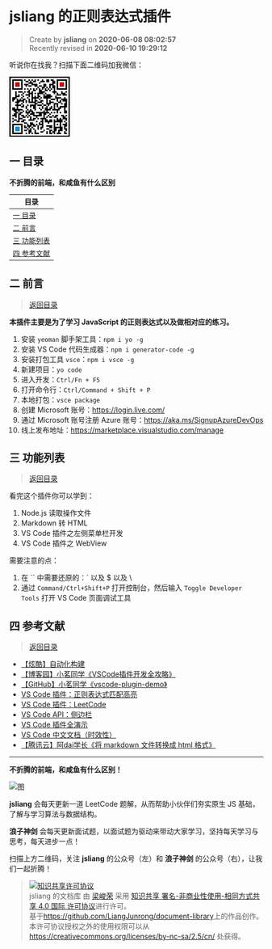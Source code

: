 jsliang 的正则表达式插件
===

> Create by **jsliang** on **2020-06-08 08:02:57**  
> Recently revised in **2020-06-10 19:29:12**  

听说你在找我？扫描下面二维码加我微信：

![](https://github.com/LiangJunrong/document-library/blob/master/public-repertory/img/z-small-wechat.jpeg?raw=true)

## <a name="chapter-one" id="chapter-one"></a>一 目录

**不折腾的前端，和咸鱼有什么区别**

| 目录 |
| --- | 
| [一 目录](#chapter-one) | 
| <a name="catalog-chapter-two" id="catalog-chapter-two"></a>[二 前言](#chapter-two) |
| <a name="catalog-chapter-three" id="catalog-chapter-three"></a>[三 功能列表](#chapter-three) |
| <a name="catalog-chapter-four" id="catalog-chapter-four"></a>[四 参考文献](#chapter-four) |

## <a name="chapter-two" id="chapter-two"></a>二 前言

> [返回目录](#chapter-one)


**本插件主要是为了学习 JavaScript 的正则表达式以及做相对应的练习。**

1. 安装 `yeoman` 脚手架工具：`npm i yo -g`
2. 安装 VS Code 代码生成器：`npm i generator-code -g`
3. 安装打包工具 `vsce`：`npm i vsce -g`
4. 新建项目：`yo code`
5. 进入开发：`Ctrl/Fn + F5`
6. 打开命令行：`Ctrl/Command + Shift + P`
7. 本地打包：`vsce package`
8. 创建 Microsoft 账号：https://login.live.com/
9. 通过 Microsoft 账号注册 Azure 账号：https://aka.ms/SignupAzureDevOps
10. 线上发布地址：https://marketplace.visualstudio.com/manage

## <a name="chapter-three" id="chapter-three"></a>三 功能列表

> [返回目录](#chapter-one)

看完这个插件你可以学到：

1. Node.js 读取操作文件
2. Markdown 转 HTML
3. VS Code 插件之左侧菜单栏开发
4. VS Code 插件之 WebView

需要注意的点：

1. 在 \`\` 中需要还原的：` 以及 $ 以及 \
2. 通过 `Command/Ctrl+Shift+P` 打开控制台，然后输入 `Toggle Developer Tools` 打开 VS Code 页面调试工具

## <a name="chapter-four" id="chapter-four"></a>四 参考文献

> [返回目录](#chapter-one)

* [【炫酷】自动化构建](https://marketplace.visualstudio.com/items?itemName=aisc.teamix)
* [【博客园】小茗同学《VSCode插件开发全攻略》](https://www.cnblogs.com/liuxianan/p/vscode-plugin-overview.html)
* [【GitHub】小茗同学《vscode-plugin-demo》](https://github.com/sxei/vscode-plugin-demo)
* [VS Code 插件：正则表达式匹配高亮](https://github.com/chrmarti/vscode-regex)
* [VS Code 插件：LeetCode](https://github.com/LeetCode-OpenSource/vscode-leetcode)
* [VS Code API：侧边栏](https://code.visualstudio.com/api/extension-guides/tree-view)
* [VS Code 插件全演示](https://github.com/microsoft/vscode-extension-samples)
* [VS Code 中文文档（时效性）](https://liiked.github.io/VS-Code-Extension-Doc-ZH/#/)
* [【腾讯云】阿dai学长《将 markdown 文件转换成 html 格式》](https://cloud.tencent.com/developer/article/1521409)

---

**不折腾的前端，和咸鱼有什么区别！**

![图](https://github.com/LiangJunrong/document-library/blob/master/public-repertory/img/z-index-small.png?raw=true)

**jsliang** 会每天更新一道 LeetCode 题解，从而帮助小伙伴们夯实原生 JS 基础，了解与学习算法与数据结构。

**浪子神剑** 会每天更新面试题，以面试题为驱动来带动大家学习，坚持每天学习与思考，每天进步一点！

扫描上方二维码，关注 **jsliang** 的公众号（左）和 **浪子神剑** 的公众号（右），让我们一起折腾！

> <a rel="license" href="http://creativecommons.org/licenses/by-nc-sa/4.0/"><img alt="知识共享许可协议" style="border-width:0" src="https://i.creativecommons.org/l/by-nc-sa/4.0/88x31.png" /></a><br /><span xmlns:dct="http://purl.org/dc/terms/" property="dct:title">jsliang 的文档库</span> 由 <a xmlns:cc="http://creativecommons.org/ns#" href="https://github.com/LiangJunrong/document-library" property="cc:attributionName" rel="cc:attributionURL">梁峻荣</a> 采用 <a rel="license" href="http://creativecommons.org/licenses/by-nc-sa/4.0/">知识共享 署名-非商业性使用-相同方式共享 4.0 国际 许可协议</a>进行许可。<br />基于<a xmlns:dct="http://purl.org/dc/terms/" href="https://github.com/LiangJunrong/document-library" rel="dct:source">https://github.com/LiangJunrong/document-library</a>上的作品创作。<br />本许可协议授权之外的使用权限可以从 <a xmlns:cc="http://creativecommons.org/ns#" href="https://creativecommons.org/licenses/by-nc-sa/2.5/cn/" rel="cc:morePermissions">https://creativecommons.org/licenses/by-nc-sa/2.5/cn/</a> 处获得。